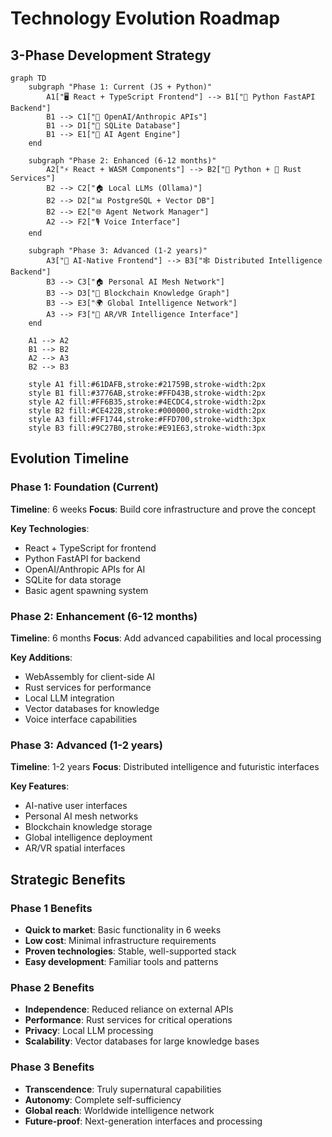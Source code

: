 # Technology Evolution Roadmap

## 3-Phase Development Strategy

```mermaid
graph TD
    subgraph "Phase 1: Current (JS + Python)"
        A1["🖥️ React + TypeScript Frontend"] --> B1["🐍 Python FastAPI Backend"]
        B1 --> C1["🤖 OpenAI/Anthropic APIs"]
        B1 --> D1["💾 SQLite Database"]
        B1 --> E1["🧠 AI Agent Engine"]
    end
    
    subgraph "Phase 2: Enhanced (6-12 months)"
        A2["⚡ React + WASM Components"] --> B2["🐍 Python + 🦀 Rust Services"]
        B2 --> C2["🏠 Local LLMs (Ollama)"]
        B2 --> D2["📊 PostgreSQL + Vector DB"]
        B2 --> E2["🌐 Agent Network Manager"]
        A2 --> F2["🎙️ Voice Interface"]
    end
    
    subgraph "Phase 3: Advanced (1-2 years)"
        A3["🧠 AI-Native Frontend"] --> B3["🕸️ Distributed Intelligence Backend"]
        B3 --> C3["🏠 Personal AI Mesh Network"]
        B3 --> D3["🔗 Blockchain Knowledge Graph"]
        B3 --> E3["🌍 Global Intelligence Network"]
        A3 --> F3["🥽 AR/VR Intelligence Interface"]
    end
    
    A1 --> A2
    B1 --> B2
    A2 --> A3
    B2 --> B3
    
    style A1 fill:#61DAFB,stroke:#21759B,stroke-width:2px
    style B1 fill:#3776AB,stroke:#FFD43B,stroke-width:2px
    style A2 fill:#FF6B35,stroke:#4ECDC4,stroke-width:2px
    style B2 fill:#CE422B,stroke:#000000,stroke-width:2px
    style A3 fill:#FF1744,stroke:#FFD700,stroke-width:3px
    style B3 fill:#9C27B0,stroke:#E91E63,stroke-width:3px
```

## Evolution Timeline

### Phase 1: Foundation (Current)
**Timeline**: 6 weeks
**Focus**: Build core infrastructure and prove the concept

**Key Technologies**:
- React + TypeScript for frontend
- Python FastAPI for backend
- OpenAI/Anthropic APIs for AI
- SQLite for data storage
- Basic agent spawning system

### Phase 2: Enhancement (6-12 months)
**Timeline**: 6 months
**Focus**: Add advanced capabilities and local processing

**Key Additions**:
- WebAssembly for client-side AI
- Rust services for performance
- Local LLM integration
- Vector databases for knowledge
- Voice interface capabilities

### Phase 3: Advanced (1-2 years)
**Timeline**: 1-2 years
**Focus**: Distributed intelligence and futuristic interfaces

**Key Features**:
- AI-native user interfaces
- Personal AI mesh networks
- Blockchain knowledge storage
- Global intelligence deployment
- AR/VR spatial interfaces

## Strategic Benefits

### Phase 1 Benefits
- **Quick to market**: Basic functionality in 6 weeks
- **Low cost**: Minimal infrastructure requirements
- **Proven technologies**: Stable, well-supported stack
- **Easy development**: Familiar tools and patterns

### Phase 2 Benefits
- **Independence**: Reduced reliance on external APIs
- **Performance**: Rust services for critical operations
- **Privacy**: Local LLM processing
- **Scalability**: Vector databases for large knowledge bases

### Phase 3 Benefits
- **Transcendence**: Truly supernatural capabilities
- **Autonomy**: Complete self-sufficiency
- **Global reach**: Worldwide intelligence network
- **Future-proof**: Next-generation interfaces and processing 